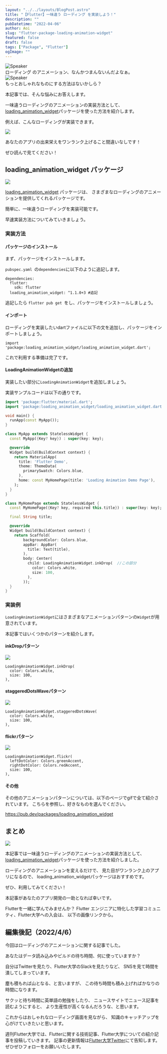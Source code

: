 ```yaml
---
layout: "../../layouts/BlogPost.astro"
title: "【Flutter】一味違う ローディング を実装しよう！"
description: ""
pubDatetime: "2022-04-06"
author: Aoi
slug: "flutter-package-loading-animation-widget"
featured: false
draft: false
tags: ["Package", "Flutter"]
ogImage: ""
---
```


<div class="speech-bubble-container">
  <div class="speech-bubble-avatar">
    <img src="https://blog.flutteruniv.com/wp-content/themes/cocoon-master/images/ojisan.png" alt="Speaker" />
  </div>
  <div class="speech-bubble">
    <div class="speech-bubble-content">
      ローディング のアニメーション、なんかつまんないんだよなぁ。
    </div>
    <div class="speech-bubble-arrow arrow-left"></div>
  </div>
</div>

<div class="speech-bubble-container">
  <div class="speech-bubble-avatar">
    <img src="https://blog.flutteruniv.com/wp-content/themes/cocoon-master/images/obasan.png" alt="Speaker" />
  </div>
  <div class="speech-bubble">
    <div class="speech-bubble-content">
      もっとおしゃれなものにする方法はないかしら？
    </div>
    <div class="speech-bubble-arrow arrow-left"></div>
  </div>
</div>

本記事では、そんな悩みにお答えします。

一味違うローディングのアニメーションの実装方法として、
[loading_animation_widget](https://pub.dev/packages/loading_animation_widget)パッケージを使った方法を紹介します。

例えば、こんなローディングが実装できます。

![](https://blog.flutteruniv.com/wp-content/uploads/2022/04/20220406_inkdrop.gif)

あなたのアプリの出来栄えをワンランク上げること間違いなしです！

ぜひ読んで見てください！

## loading_animation_widget パッケージ

![](http://blog.flutteruniv.com/wp-content/uploads/2022/02/コーディング男性.jpeg)

[loading_animation_widget](https://pub.dev/packages/loading_animation_widget) パッケージは、
さまざまなローディングのアニメーションを提供してくれるパッケージです。

簡単に、一味違うローディングを実装可能です。

早速実装方法についてみていきましょう。

### 実装方法

#### パッケージのインストール

まず、パッケージをインストールします。

`pubspec.yaml `の`dependencies`に以下のように追記します。

```
dependencies:
  flutter:
    sdk: flutter
  loading_animation_widget: ^1.1.0+3 #追記
```

追記したら `flutter pub get `をし、パッケージをインストールしましょう。

#### インポート

ローディングを実装したいdartファイルに以下の文を追加し、パッケージをインポートしましょう。

```
import 'package:loading_animation_widget/loading_animation_widget.dart';
```

これで利用する準備は完了です。

#### LoadingAnimationWidgetの追加

実装したい部分に`LoadingAnimationWidget`を追加しましょう。

実装サンプルコードは以下の通りです。

```dart
import 'package:flutter/material.dart';
import 'package:loading_animation_widget/loading_animation_widget.dart';

void main() {
  runApp(const MyApp());
}

class MyApp extends StatelessWidget {
  const MyApp({Key? key}) : super(key: key);

  @override
  Widget build(BuildContext context) {
    return MaterialApp(
      title: 'Flutter Demo',
      theme: ThemeData(
        primarySwatch: Colors.blue,
      ),
      home: const MyHomePage(title: 'Loading Animation Demo Page'),
    );
  }
}

class MyHomePage extends StatelessWidget {
  const MyHomePage({Key? key, required this.title}) : super(key: key);

  final String title;

  @override
  Widget build(BuildContext context) {
    return Scaffold(
        backgroundColor: Colors.blue,
        appBar: AppBar(
          title: Text(title),
        ),
        body: Center(
          child: LoadingAnimationWidget.inkDrop(  //この部分
            color: Colors.white,
            size: 100,
          ),
        ));
  }
}
```

### 実装例

`LoadingAnimationWidget`にはさまざまなアニメーションパターンの`Widget`が用意されています。

本記事ではいくつかのパターンを紹介します。

#### inkDropパターン

![](http://blog.flutteruniv.com/wp-content/uploads/2022/04/20220406_inkdrop.gif)

```
LoadingAnimationWidget.inkDrop(
  color: Colors.white,
  size: 100,
),
```

#### staggeredDotsWaveパターン

![](https://blog.flutteruniv.com/wp-content/uploads/2022/04/20220406_staggerd_dots_wave.gif)

```
LoadingAnimationWidget.staggeredDotsWave(
  color: Colors.white,
  size: 100,
),
```

#### flickrパターン

![](https://blog.flutteruniv.com/wp-content/uploads/2022/04/20220406_flickr.gif)

```
LoadingAnimationWidget.flickr(
  leftDotColor: Colors.greenAccent,
  rightDotColor: Colors.redAccent,
  size: 100,
),
```

#### その他

その他のアニメーションパターンについては、以下のページでgifで全て紹介されています。
こちらを参照し、好きなものを選んでください。

https://pub.dev/packages/loading_animation_widget

## まとめ

![](http://blog.flutteruniv.com/wp-content/uploads/2022/02/コーディング女性.jpeg)

本記事では一味違うローディングのアニメーションの実装方法として、
[loading_animation_widget](https://pub.dev/packages/loading_animation_widget)パッケージを使った方法を紹介しました。

ローディングのアニメーションを変えるだけで、
見た目がワンランク上のアプリになるので、
loading_animation_widgetパッケージはおすすめです。

ぜひ、利用してみてください！

本記事があなたのアプリ開発の一助となれば幸いです。

Flutterを一緒に学んでみませんか？
Flutter エンジニアに特化した学習コミュニティ、Flutter大学への入会は、
以下の画像リンクから。

## 編集後記（2022/4/6）

今回はローディングのアニメーションに関する記事でした。

あなたはデータ読み込みやビルドの待ち時間、何に使っていますか？

自分はTwitterを見たり、Flutter大学のSlackを見たりなど、
SNSを見て時間を潰してしまっています。

塵も積もれば山となる、と言いますが、
この待ち時間も積み上げればかなりの時間になります。

サクッと待ち時間に英単語の勉強をしたり、
ニュースサイトでニュース記事を読むようにすると、
より生産性が高くなるんだろうな、と思います。

これからはおしゃれなローディング画面を見ながら、
知識のキャッチアップを心がけていきたいと思います。

週刊Flutter大学では、Flutterに関する技術記事、Flutter大学についての紹介記事を投稿していきます。
記事の更新情報は[Flutter大学Twitter](https://twitter.com/FlutterUniv)にて告知します。
ぜひぜひフォローをお願いいたします。